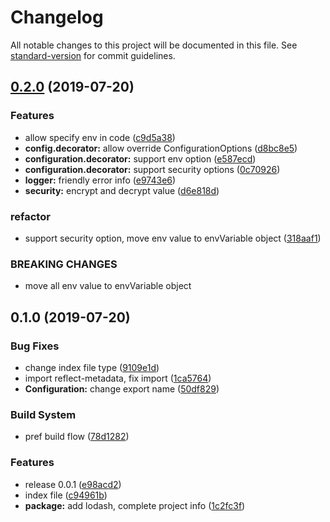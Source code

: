 # Changelog

All notable changes to this project will be documented in this file. See [standard-version](https://github.com/conventional-changelog/standard-version) for commit guidelines.

## [0.2.0](https://github.com/metauro/nest-configuration/compare/v0.1.0...v0.2.0) (2019-07-20)


### Features

* allow specify env in code ([c9d5a38](https://github.com/metauro/nest-configuration/commit/c9d5a38))
* **config.decorator:** allow override ConfigurationOptions ([d8bc8e5](https://github.com/metauro/nest-configuration/commit/d8bc8e5))
* **configuration.decorator:** support env option ([e587ecd](https://github.com/metauro/nest-configuration/commit/e587ecd))
* **configuration.decorator:** support security options ([0c70926](https://github.com/metauro/nest-configuration/commit/0c70926))
* **logger:** friendly error info ([e9743e6](https://github.com/metauro/nest-configuration/commit/e9743e6))
* **security:** encrypt and decrypt value ([d6e818d](https://github.com/metauro/nest-configuration/commit/d6e818d))


### refactor

* support security option, move env value to envVariable object ([318aaf1](https://github.com/metauro/nest-configuration/commit/318aaf1))


### BREAKING CHANGES

* move all env value to envVariable object



## 0.1.0 (2019-07-20)


### Bug Fixes

* change index file type ([9109e1d](https://github.com/metauro/nest-configuration/commit/9109e1d))
* import reflect-metadata, fix import ([1ca5764](https://github.com/metauro/nest-configuration/commit/1ca5764))
* **Configuration:** change export name ([50df829](https://github.com/metauro/nest-configuration/commit/50df829))


### Build System

* pref build flow ([78d1282](https://github.com/metauro/nest-configuration/commit/78d1282))


### Features

* release 0.0.1 ([e98acd2](https://github.com/metauro/nest-configuration/commit/e98acd2))
* index file ([c94961b](https://github.com/metauro/nest-configuration/commit/c94961b))
* **package:** add lodash, complete project info ([1c2fc3f](https://github.com/metauro/nest-configuration/commit/1c2fc3f))
